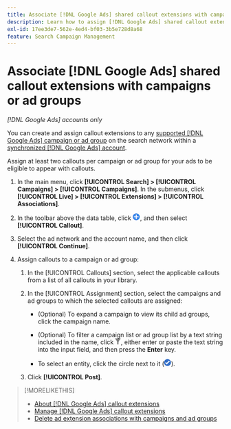 ```yaml
---
title: Associate [!DNL Google Ads] shared callout extensions with campaigns or ad groups
description: Learn how to assign [!DNL Google Ads] shared callout extensions to campaigns or ad groups.
exl-id: 17ee3de7-562e-4ed4-bf03-3b5e728d8a68
feature: Search Campaign Management
---
```

# Associate [!DNL Google Ads] shared callout extensions with campaigns or ad groups

*[!DNL Google Ads] accounts only*

You can create and assign callout extensions to any [supported [!DNL Google Ads] campaign or ad group](/help/search-social-commerce/introduction/supported-inventory.md) on the search network within a [synchronized [!DNL Google Ads] account](/help/search-social-commerce/campaign-management/accounts/ad-network-account-about.md).

Assign at least two callouts per campaign or ad group for your ads to be eligible to appear with callouts.

1. In the main menu, click **[!UICONTROL Search] > [!UICONTROL Campaigns] > [!UICONTROL Campaigns]**. In the submenus, click **[!UICONTROL Live] > [!UICONTROL Extensions] > [!UICONTROL Associations]**.

1. In the toolbar above the data table, click ![Create](/help/search-social-commerce/assets/add.png "Create"), and then select **[!UICONTROL Callout]**.

1. Select the ad network and the account name, and then click **[!UICONTROL Continue]**.

1. Assign callouts to a campaign or ad group:

   1. In the [!UICONTROL Callouts] section, select the applicable callouts from a list of all callouts in your library.

   1. In the [!UICONTROL Assignment] section, select the campaigns and ad groups to which the selected callouts are assigned:

      * (Optional) To expand a campaign to view its child ad groups, click the campaign name.
     
      * (Optional) To filter a campaign list or ad group list by a text string included in the name, click ![Filter](/help/search-social-commerce/assets/filter.png "Filter"), either enter or paste the text string into the input field, and then press the **Enter** key.
     
      * To select an entity, click the circle next to it (![Select](/help/search-social-commerce/assets/include.png "Select")).

   1. Click **[!UICONTROL Post]**.

>[!MORELIKETHIS]
>
>* [About [!DNL Google Ads] callout extensions](callout-extension-about.md)
>* [Manage [!DNL Google Ads] callout extensions](callout-extension-manage.md)
>* [Delete ad extension associations with campaigns and ad groups](/help/search-social-commerce/campaign-management/campaigns/ad-extension-association-delete.md)
